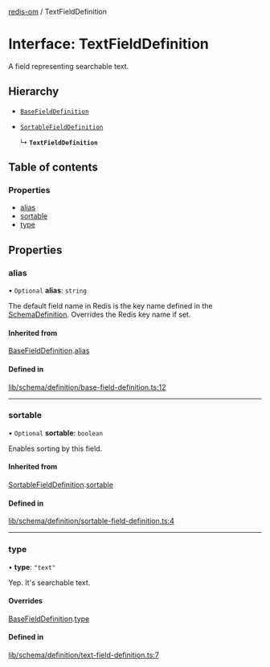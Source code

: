 [redis-om](../README.md) / TextFieldDefinition

# Interface: TextFieldDefinition

A field representing searchable text.

## Hierarchy

- [`BaseFieldDefinition`](BaseFieldDefinition.md)

- [`SortableFieldDefinition`](SortableFieldDefinition.md)

  ↳ **`TextFieldDefinition`**

## Table of contents

### Properties

- [alias](TextFieldDefinition.md#alias)
- [sortable](TextFieldDefinition.md#sortable)
- [type](TextFieldDefinition.md#type)

## Properties

### alias

• `Optional` **alias**: `string`

The default field name in Redis is the key name defined in the
[SchemaDefinition](../README.md#schemadefinition). Overrides the Redis key name if set.

#### Inherited from

[BaseFieldDefinition](BaseFieldDefinition.md).[alias](BaseFieldDefinition.md#alias)

#### Defined in

[lib/schema/definition/base-field-definition.ts:12](https://github.com/redis/redis-om-node/blob/9708a58/lib/schema/definition/base-field-definition.ts#L12)

___

### sortable

• `Optional` **sortable**: `boolean`

Enables sorting by this field.

#### Inherited from

[SortableFieldDefinition](SortableFieldDefinition.md).[sortable](SortableFieldDefinition.md#sortable)

#### Defined in

[lib/schema/definition/sortable-field-definition.ts:4](https://github.com/redis/redis-om-node/blob/9708a58/lib/schema/definition/sortable-field-definition.ts#L4)

___

### type

• **type**: ``"text"``

Yep. It's searchable text.

#### Overrides

[BaseFieldDefinition](BaseFieldDefinition.md).[type](BaseFieldDefinition.md#type)

#### Defined in

[lib/schema/definition/text-field-definition.ts:7](https://github.com/redis/redis-om-node/blob/9708a58/lib/schema/definition/text-field-definition.ts#L7)
